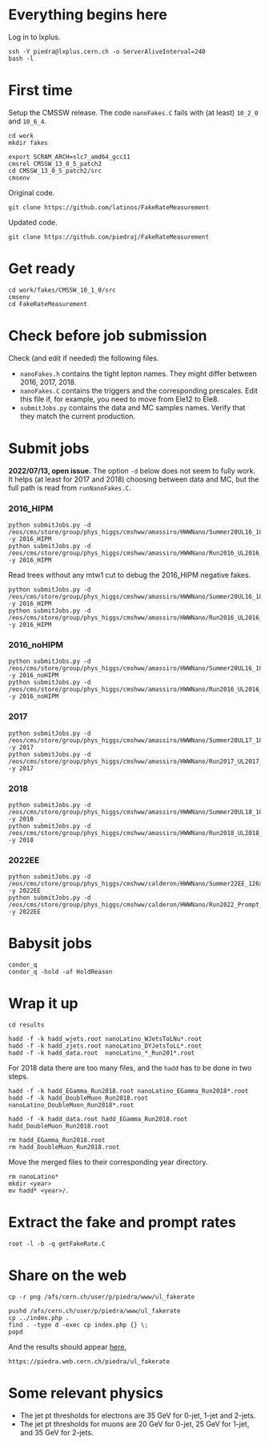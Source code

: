 # Everything begins here

Log in to lxplus.

    ssh -Y piedra@lxplus.cern.ch -o ServerAliveInterval=240
    bash -l

# First time

Setup the CMSSW release. The code `nanoFakes.C` fails with (at least) `10_2_0` and `10_6_4`.

    cd work
    mkdir fakes

    export SCRAM_ARCH=slc7_amd64_gcc11
    cmsrel CMSSW_13_0_5_patch2
    cd CMSSW_13_0_5_patch2/src
    cmsenv

Original code.

    git clone https://github.com/latinos/FakeRateMeasurement

Updated code.

    git clone https://github.com/piedraj/FakeRateMeasurement

# Get ready

    cd work/fakes/CMSSW_10_1_0/src
    cmsenv
    cd FakeRateMeasurement

# Check before job submission

Check (and edit if needed) the following files.

   * `nanoFakes.h` contains the tight lepton names. They might differ between 2016, 2017, 2018.
   * `nanoFakes.C` contains the triggers and the corresponding prescales. Edit this file if, for example, you need to move from Ele12 to Ele8.
   * `submitJobs.py` contains the data and MC samples names. Verify that they match the current production.

# Submit jobs

**2022/07/13, open issue.** The option `-d` below does not seem to fully work. It helps (at least for 2017 and 2018) choosing between data and MC, but the full path is read from `runNanoFakes.C`.

### 2016_HIPM

    python submitJobs.py -d /eos/cms/store/group/phys_higgs/cmshww/amassiro/HWWNano/Summer20UL16_106x_nAODv9_HIPM_Full2016v9/MCl1loose2016v9__fakeSelKinMC/ -y 2016_HIPM
    python submitJobs.py -d /eos/cms/store/group/phys_higgs/cmshww/amassiro/HWWNano/Run2016_UL2016_nAODv9_HIPM_Full2016v9/DATAl1loose2016v9__fakeSel/ -y 2016_HIPM

Read trees without any mtw1 cut to debug the 2016_HIPM negative fakes.

    python submitJobs.py -d /eos/cms/store/group/phys_higgs/cmshww/amassiro/HWWNano/Summer20UL16_106x_nAODv9_HIPM_Full2016v9/MCl1loose2016v9__MCCorr2016v9/ -y 2016_HIPM
    python submitJobs.py -d /eos/cms/store/group/phys_higgs/cmshww/amassiro/HWWNano/Run2016_UL2016_nAODv9_HIPM_Full2016v9/DATAl1loose2016v9/ -y 2016_HIPM

### 2016_noHIPM

    python submitJobs.py -d /eos/cms/store/group/phys_higgs/cmshww/amassiro/HWWNano/Summer20UL16_106x_nAODv9_noHIPM_Full2016v9/MCl1loose2016v9__fakeSelKinMC/ -y 2016_noHIPM
    python submitJobs.py -d /eos/cms/store/group/phys_higgs/cmshww/amassiro/HWWNano/Run2016_UL2016_nAODv9_noHIPM_Full2016v9/DATAl1loose2016v9__fakeSel/ -y 2016_noHIPM

### 2017

    python submitJobs.py -d /eos/cms/store/group/phys_higgs/cmshww/amassiro/HWWNano/Summer20UL17_106x_nAODv9_Full2017v9/MCl1loose2017v9__fakeSelKinMC/ -y 2017
    python submitJobs.py -d /eos/cms/store/group/phys_higgs/cmshww/amassiro/HWWNano/Run2017_UL2017_nAODv9_Full2017v9/DATAl1loose2017v9__fakeSel/ -y 2017

### 2018

    python submitJobs.py -d /eos/cms/store/group/phys_higgs/cmshww/amassiro/HWWNano/Summer20UL18_106x_nAODv9_Full2018v9/MCl1loose2018v9__fakeSelKinMC/ -y 2018
    python submitJobs.py -d /eos/cms/store/group/phys_higgs/cmshww/amassiro/HWWNano/Run2018_UL2018_nAODv9_Full2018v9/DATAl1loose2018v9__fakeSel -y 2018

### 2022EE

    python submitJobs.py -d /eos/cms/store/group/phys_higgs/cmshww/calderon/HWWNano/Summer22EE_126x_nAODv11_Full2022v11/MCl1loose2022EEv11__fakeSelKinMC/ -y 2022EE
    python submitJobs.py -d /eos/cms/store/group/phys_higgs/cmshww/calderon/HWWNano/Run2022_Prompt_nAODv11_Full2022v11/DATAl1loose2022EEv11__fakeSel -y 2022EE

# Babysit jobs

    condor_q
    condor_q -hold -af HoldReason

# Wrap it up

    cd results

    hadd -f -k hadd_wjets.root nanoLatino_WJetsToLNu*.root
    hadd -f -k hadd_zjets.root nanoLatino_DYJetsToLL*.root
    hadd -f -k hadd_data.root  nanoLatino_*_Run201*.root

For 2018 data there are too many files, and the `hadd` has to be done in two steps.

    hadd -f -k hadd_EGamma_Run2018.root nanoLatino_EGamma_Run2018*.root
    hadd -f -k hadd_DoubleMuon_Run2018.root nanoLatino_DoubleMuon_Run2018*.root

    hadd -f -k hadd_data.root hadd_EGamma_Run2018.root hadd_DoubleMuon_Run2018.root

    rm hadd_EGamma_Run2018.root
    rm hadd_DoubleMuon_Run2018.root

Move the merged files to their corresponding year directory.

    rm nanoLatino*
    mkdir <year>
    mv hadd* <year>/.

# Extract the fake and prompt rates

    root -l -b -q getFakeRate.C

# Share on the web

    cp -r png /afs/cern.ch/user/p/piedra/www/ul_fakerate

    pushd /afs/cern.ch/user/p/piedra/www/ul_fakerate
    cp ../index.php .
    find . -type d -exec cp index.php {} \;
    popd

And the results should appear [here](https://piedra.web.cern.ch/piedra/ul_fakerate),

    https://piedra.web.cern.ch/piedra/ul_fakerate

# Some relevant physics

   * The jet pt thresholds for electrons are 35 GeV for 0-jet, 1-jet and 2-jets.
   * The jet pt thresholds for muons are 20 GeV for 0-jet, 25 GeV for 1-jet, and 35 GeV for 2-jets.

